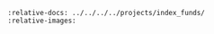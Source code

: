 ```{include} ../../../../projects/index_funds/README.md
:relative-docs: ../../../../projects/index_funds/
:relative-images:
```
